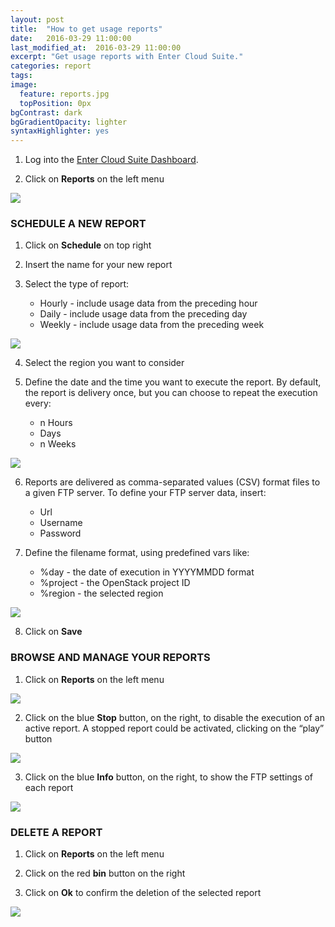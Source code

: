 ```yaml
---
layout: post
title:  "How to get usage reports"
date:   2016-03-29 11:00:00
last_modified_at:  2016-03-29 11:00:00
excerpt: "Get usage reports with Enter Cloud Suite."
categories: report
tags:
image:
  feature: reports.jpg
  topPosition: 0px
bgContrast: dark
bgGradientOpacity: lighter
syntaxHighlighter: yes
---
```

1. Log into the <a href="https://dashboard.entercloudsuite.com" target="_blank">Enter Cloud Suite Dashboard</a>.

2. Click on **Reports** on the left menu
<img class="responsive-guide-img" src="{{ site.baseurl_posts_img }}ecs-reports-01.png">

### SCHEDULE A NEW REPORT

1. Click on **Schedule** on top right

2. Insert the name for your new report

3. Select the type of report:
    * Hourly - include usage data from the preceding hour
    * Daily - include usage data from the preceding day
    * Weekly - include usage data from the preceding week
<img class="responsive-guide-img" src="{{ site.baseurl_posts_img }}ecs-reports-02.png">

4. Select the region you want to consider

5. Define the date and the time you want to execute the report. By default, the report is delivery once, but you can choose to repeat the execution every:
    * n Hours
    * Days
    * n Weeks 
<img class="responsive-guide-img" src="{{ site.baseurl_posts_img }}ecs-reports-03.png">

6. Reports are delivered as comma-separated values (CSV) format files to a given FTP server. To define your FTP server data, insert:
    * Url
    * Username
    * Password

7. Define the filename format, using predefined vars like:
    * %day - the date of execution in YYYYMMDD format
    * %project - the OpenStack project ID
    * %region - the selected region
<img class="responsive-guide-img" src="{{ site.baseurl_posts_img }}ecs-reports-04.png">

8. Click on **Save**

### BROWSE AND MANAGE YOUR REPORTS

1. Click on **Reports** on the left menu
<img class="responsive-guide-img" src="{{ site.baseurl_posts_img }}ecs-reports-05.png">

2. Click on the blue **Stop** button, on the right, to disable the execution of an active report. A stopped report could be activated, clicking on the “play” button
<img class="responsive-guide-img" src="{{ site.baseurl_posts_img }}ecs-reports-06.png">

3. Click on the blue **Info** button, on the right, to show the FTP settings of each report
<img class="responsive-guide-img" src="{{ site.baseurl_posts_img }}ecs-reports-07.png">

### DELETE A REPORT

1. Click on **Reports** on the left menu

2. Click on the red **bin** button on the right

3. Click on **Ok** to confirm the deletion of the selected report
<img class="responsive-guide-img" src="{{ site.baseurl_posts_img }}ecs-reports-08.png">